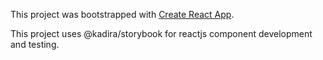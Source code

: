 This project was bootstrapped with [Create React App](https://github.com/facebookincubator/create-react-app).

This project uses @kadira/storybook for reactjs component development and testing.

